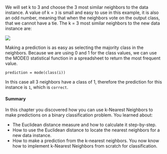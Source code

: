 We will set k to 3 and choose the 3 most similar neighbors to the data instance. A value of
k = `3` is small and easy to use in this example, it is also an odd number, meaning that when the
neighbors vote on the output class, that we cannot have a tie. The k = 3 most similar neighbors
to the new data instance are:

![](https://github.com/fenago/katacoda-scenarios/raw/master/master-machine-learning-algorithms/master-machine-learning-algorithms-12/steps/11/1.JPG)

Making a prediction is as easy as selecting the majority class in the neighbors. Because we
are using 0 and 1 for the class values, we can use the MODE() statistical function in a spreadsheet
to return the most frequent value.

`prediction = mode(class(i))`

In this case all 3 neighbors have a class of 1, therefore the prediction for this instance is `1`,
which is `correct`.

#### Summary
In this chapter you discovered how you can use k-Nearest Neighbors to make predictions on a
binary classification problem. You learned about:
- The Euclidean distance measure and how to calculate it step-by-step.
- How to use the Euclidean distance to locate the nearest neighbors for a new data instance.
- How to make a prediction from the k-nearest neighbors.
You now know how to implement k-Nearest Neighbors from scratch for classification. 